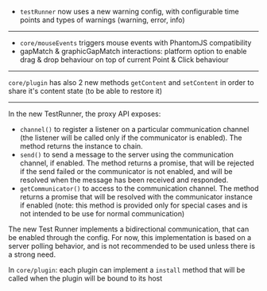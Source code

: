 <!---
channel: frontendchanges
release: 'Sprint 27'
permissions:
    - public
contributors:
    - 'Bertrand Chevrier'
    - 'Christophe Noel'
    - 'Ivan Klimchuk'
    - 'Jean-Sébastien Conan'
--->

- `testRunner` now uses a new warning config, with configurable time points and types of warnings (warning, error, info)

---

- `core/mouseEvents` triggers mouse events with PhantomJS compatibility
- gapMatch &amp; graphicGapMatch interactions: platform option to enable drag &amp; drop behaviour on top of current Point &amp; Click behaviour

---

`core/plugin` has also 2 new methods `getContent` and `setContent` in order to share it's content state (to be able to restore it)

---

In the new TestRunner, the proxy API exposes:
- `channel()` to register a listener on a particular communication channel (the listener will be called only if the communicator is enabled). The method returns the instance to chain.
- `send()` to send a message to the server using the communication channel, if enabled. The method returns a promise, that will be rejected if the send failed or the communicator is not enabled, and will be resolved when the message has been received and responded.
- `getCommunicator()` to access to the communication channel. The method returns a promise that will be resolved with the communicator instance if enabled (note: this method is provided only for special cases and is not intended to be use for normal communication)

The new Test Runner implements a bidirectional communication, that can be enabled through the config. For now, this implementation is based on a server polling behavior, and is not recommended to be used unless there is a strong need.

In `core/plugin`: each plugin can implement a `install` method that will be called when the plugin will be bound to its host
